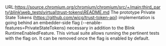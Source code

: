 URL:https://source.chromium.org/chromium/chromium/src/+/main:third_party\blink\web_tests\virtual\trust-tokens\README.md
The prototype Private State Tokens (https://github.com/wicg/trust-token-api)
implementation is going behind an embedder-side flag
(--enable-features=PrivateStateTokens) necessary in addition to the Blink
RuntimeEnabledFeature. This virtual suite allows running the pertinent tests
with the flag on. It can be removed once the flag is enabled by default.
